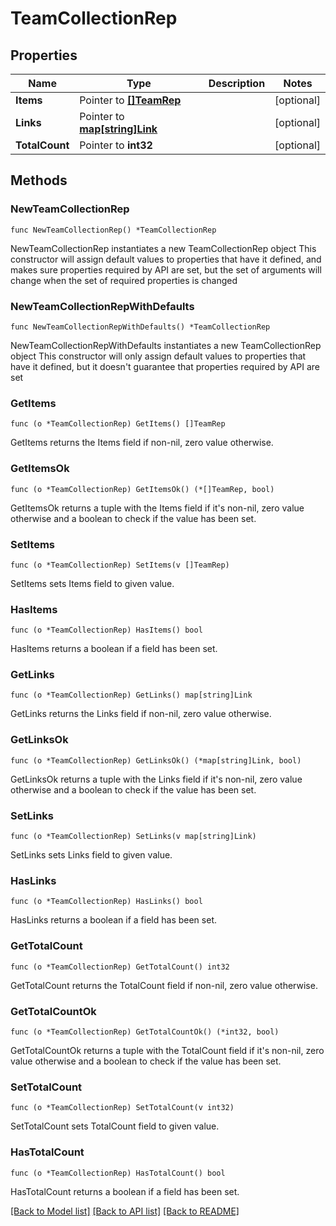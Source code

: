 # TeamCollectionRep

## Properties

Name | Type | Description | Notes
------------ | ------------- | ------------- | -------------
**Items** | Pointer to [**[]TeamRep**](TeamRep.md) |  | [optional] 
**Links** | Pointer to [**map[string]Link**](Link.md) |  | [optional] 
**TotalCount** | Pointer to **int32** |  | [optional] 

## Methods

### NewTeamCollectionRep

`func NewTeamCollectionRep() *TeamCollectionRep`

NewTeamCollectionRep instantiates a new TeamCollectionRep object
This constructor will assign default values to properties that have it defined,
and makes sure properties required by API are set, but the set of arguments
will change when the set of required properties is changed

### NewTeamCollectionRepWithDefaults

`func NewTeamCollectionRepWithDefaults() *TeamCollectionRep`

NewTeamCollectionRepWithDefaults instantiates a new TeamCollectionRep object
This constructor will only assign default values to properties that have it defined,
but it doesn't guarantee that properties required by API are set

### GetItems

`func (o *TeamCollectionRep) GetItems() []TeamRep`

GetItems returns the Items field if non-nil, zero value otherwise.

### GetItemsOk

`func (o *TeamCollectionRep) GetItemsOk() (*[]TeamRep, bool)`

GetItemsOk returns a tuple with the Items field if it's non-nil, zero value otherwise
and a boolean to check if the value has been set.

### SetItems

`func (o *TeamCollectionRep) SetItems(v []TeamRep)`

SetItems sets Items field to given value.

### HasItems

`func (o *TeamCollectionRep) HasItems() bool`

HasItems returns a boolean if a field has been set.

### GetLinks

`func (o *TeamCollectionRep) GetLinks() map[string]Link`

GetLinks returns the Links field if non-nil, zero value otherwise.

### GetLinksOk

`func (o *TeamCollectionRep) GetLinksOk() (*map[string]Link, bool)`

GetLinksOk returns a tuple with the Links field if it's non-nil, zero value otherwise
and a boolean to check if the value has been set.

### SetLinks

`func (o *TeamCollectionRep) SetLinks(v map[string]Link)`

SetLinks sets Links field to given value.

### HasLinks

`func (o *TeamCollectionRep) HasLinks() bool`

HasLinks returns a boolean if a field has been set.

### GetTotalCount

`func (o *TeamCollectionRep) GetTotalCount() int32`

GetTotalCount returns the TotalCount field if non-nil, zero value otherwise.

### GetTotalCountOk

`func (o *TeamCollectionRep) GetTotalCountOk() (*int32, bool)`

GetTotalCountOk returns a tuple with the TotalCount field if it's non-nil, zero value otherwise
and a boolean to check if the value has been set.

### SetTotalCount

`func (o *TeamCollectionRep) SetTotalCount(v int32)`

SetTotalCount sets TotalCount field to given value.

### HasTotalCount

`func (o *TeamCollectionRep) HasTotalCount() bool`

HasTotalCount returns a boolean if a field has been set.


[[Back to Model list]](../README.md#documentation-for-models) [[Back to API list]](../README.md#documentation-for-api-endpoints) [[Back to README]](../README.md)


